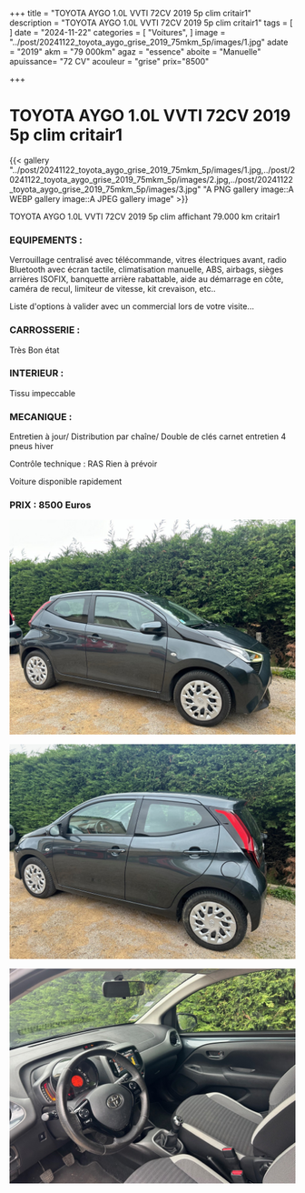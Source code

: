 +++
title = "TOYOTA AYGO 1.0L VVTI 72CV 2019 5p clim critair1"
description = "TOYOTA AYGO 1.0L VVTI 72CV 2019 5p clim critair1"
tags = [
]
date = "2024-11-22"
categories = [
    "Voitures",
]
image = "../post/20241122_toyota_aygo_grise_2019_75mkm_5p/images/1.jpg"
adate = "2019"
akm = "79 000km"
agaz = "essence"
aboite = "Manuelle"
apuissance= "72 CV"
acouleur = "grise"
prix="8500"

+++

# TOYOTA AYGO 1.0L VVTI 72CV 2019 5p clim critair1

{{< gallery "../post/20241122_toyota_aygo_grise_2019_75mkm_5p/images/1.jpg,../post/20241122_toyota_aygo_grise_2019_75mkm_5p/images/2.jpg,../post/20241122_toyota_aygo_grise_2019_75mkm_5p/images/3.jpg" "A PNG gallery image::A WEBP gallery image::A JPEG gallery image" >}}


TOYOTA AYGO 1.0L VVTI 72CV 2019 5p clim affichant 79.000 km critair1


### EQUIPEMENTS :
Verrouillage centralisé avec télécommande, vitres électriques avant, radio Bluetooth avec écran  tactile, climatisation manuelle, ABS, airbags, sièges arrières ISOFIX, banquette arrière rabattable, aide au démarrage en côte, caméra de recul, limiteur de vitesse, kit crevaison, etc..


Liste d'options à valider avec un commercial lors de votre visite...


### CARROSSERIE :
Très Bon état 


### INTERIEUR :
Tissu impeccable

### MECANIQUE :
Entretien à jour/
Distribution par chaîne/
Double de clés
carnet entretien
4 pneus hiver


Contrôle technique : RAS
Rien à prévoir


Voiture disponible rapidement


### PRIX : 8500 Euros


<!-- more -->


![](images/1.jpg)

![](images/2.jpg)

![](images/3.jpg)


